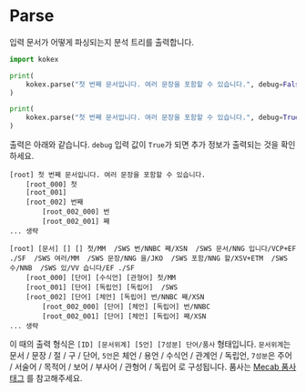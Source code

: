 # Parse

입력 문서가 어떻게 파싱되는지 분석 트리를 출력합니다.

```python
import kokex

print(
    kokex.parse("첫 번째 문서입니다. 여러 문장을 포함할 수 있습니다.", debug=False)
)

print(
    kokex.parse("첫 번째 문서입니다. 여러 문장을 포함할 수 있습니다.", debug=True)
)
```
출력은 아래와 같습니다. `debug` 입력 값이 `True`가 되면 추가 정보가 출력되는 것을 확인하세요.

```
[root] 첫 번째 문서입니다. 여러 문장을 포함할 수 있습니다.
	[root_000] 첫
	[root_001]  
	[root_002] 번째
		[root_002_000] 번
		[root_002_001] 째
... 생략

[root] [문서] [] [] 첫/MM  /SWS 번/NNBC 째/XSN  /SWS 문서/NNG 입니다/VCP+EF ./SF  /SWS 여러/MM  /SWS 문장/NNG 을/JKO  /SWS 포함/NNG 할/XSV+ETM  /SWS 수/NNB  /SWS 있/VV 습니다/EF ./SF
	[root_000] [단어] [수식언] [관형어] 첫/MM
	[root_001] [단어] [독립언] [독립어]  /SWS
	[root_002] [단어] [체언] [독립어] 번/NNBC 째/XSN
		[root_002_000] [단어] [체언] [독립어] 번/NNBC
		[root_002_001] [단어] [체언] [독립어] 째/XSN
... 생략
```

이 때의 출력 형식은 `[ID] [문서위계] [5언] [7성분] 단어/품사` 형태입니다.
`문서위계`는 문서 / 문장 / 절 / 구 / 단어, `5언`은 체언 / 용언 / 수식언 / 관계언 / 독립언, 
`7성분`은 주어 / 서술어 / 목적어 / 보어 / 부사어 / 관형어 / 독립어 로 구성됩니다. 
품사는 [Mecab 품사 태그](https://docs.google.com/spreadsheets/d/1-9blXKjtjeKZqsf4NzHeYJCrr49-nXeRF6D80udfcwY/edit#gid=589544265) 를 참고해주세요.
